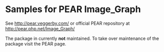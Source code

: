 # Samples for PEAR Image_Graph #

See http://pear.veggerby.com/ or official PEAR repository at http://pear.php.net/Image_Graph/

The package in currently **not** maintained. To take over maintenance of the package visit the PEAR page.